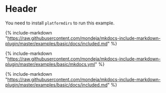 # Header

You need to install `platformdirs` to run this example.

{%
  include-markdown "https://raw.githubusercontent.com/mondeja/mkdocs-include-markdown-plugin/master/examples/basic/docs/included.md"
%}

{%
  include-markdown "https://raw.githubusercontent.com/mondeja/mkdocs-include-markdown-plugin/master/examples/basic/mkdocs.yml"
%}

{%
  include-markdown "https://raw.githubusercontent.com/mondeja/mkdocs-include-markdown-plugin/master/examples/basic/docs/included.md"
%}
